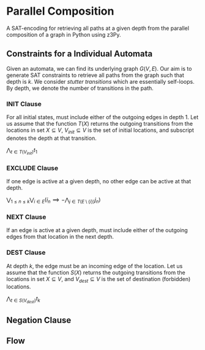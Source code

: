 # Parallel Composition
A SAT-encoding for retrieving all paths at a given depth from the parallel composition of a graph in Python using z3Py.

## Constraints for a Individual Automata

Given an automata, we can find its underlying graph $G(V,E)$. Our aim is to generate SAT constraints to retrieve all paths from the graph such that depth is $k$. We consider *stutter transitions* which are essentially self-loops. By depth, we denote the number of transitions in the path.

### INIT Clause
For all initial states, must include either of the outgoing edges in depth 1. Let us assume that the function $T(X)$ returns the outgoing transitions from the locations in set $X \subseteq V$, $V_{init} \subseteq V$ is the set of initial locations, and subscript denotes the depth at that transition.

$\bigwedge_{t \in T(V_{init})}{t_1}$

### EXCLUDE Clause
If one edge is active at a given depth, no other edge can be active at that depth.

$\bigvee_{1 \leq n \leq k}{\bigvee_{i \in E}(i_n \implies -\bigwedge_{j \in T(E\setminus \{i\})}{j_n})}$

### NEXT Clause
If an edge is active at a given depth, must include either of the outgoing edges from that location in the next depth.



### DEST Clause
At depth $k$, the edge must be an incoming edge of the location. Let us assume that the function $S(X)$ returns the outgoing transitions from the locations in set $X \subseteq V$, and $V_{dest} \subseteq V$ is the set of destination (forbidden) locations.

$\bigwedge_{t \in S(V_{dest})}{t_k}$

## Negation Clause

## Flow
